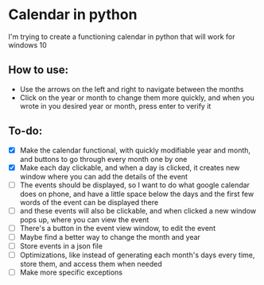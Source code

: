 # Calendar in python

I'm trying to create a functioning calendar in python that will work for windows 10

## How to use:

- Use the arrows on the left and right to navigate between the months
- Click on the year or month to change them more quickly, and when you wrote in you desired year or month, press enter to verify it

## To-do:

- [x] Make the calendar functional, with quickly modifiable year and month, and buttons to go through every month one by one
- [x] Make each day clickable, and when a day is clicked, it creates new window where you can add the details of the event
- [ ] The events should be displayed, so I want to do what google calendar does on phone, and have a little space below the days and the first few words of the event can be displayed there
- [ ] and these events will also be clickable, and when clicked a new window pops up, where you can view the event
- [ ] There's a button in the event view window, to edit the event
- [ ] Maybe find a better way to change the month and year
- [ ] Store events in a json file
- [ ] Optimizations, like instead of generating each month's days every time, store them, and access them when needed
- [ ] Make more specific exceptions
